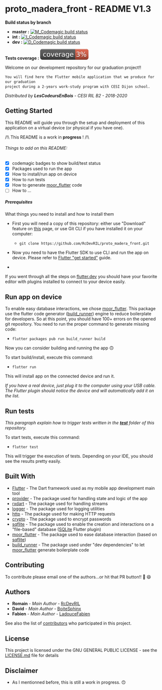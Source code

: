 # proto_madera_front - README V1.3
__Build status by branch__
* __master :__ [![M_Codemagic build status][]][M_latest_build]
* __int :__ [![I_Codemagic build status][]][I_latest_build]
* __dev :__ [![D_Codemagic build status][]][D_latest_build]

__Tests coverage :__
 ![Coverage](https://github.com/RcDevRIL/proto_madera_front/blob/int/coverage/covbadge.svg)

Welcome on our development repository for our graduation project!! 

    You will find here the Flutter mobile application that we produce for our graduation 
    project during a 2-years work-study program with CESI Dijon school.
  
*Distributed by __LesCodeursEnBois__ - CESI RIL B2 - 2018-2020*

## Getting Started

This README will guide you through the setup and deployment of this application on a virtual device (or physical if you have one).

/!\ This README is a work in __progress__ ! /!\

###### Things to add on this README:

* [X] codemagic badges to show build/test status
* [X] Packages used to run the app
* [X] How to install/run app on device
* [X] How to run tests
* [X] How to generate [moor_flutter] code
* [ ] How to ...

##### Prerequisites

What things you need to install and how to install them

* First you will need a copy of this repository: either use "Download" feature on [this][Github root] page, or use Git CLI if you have installed it on your computer:
    * `git clone https://github.com/RcDevRIL/proto_madera_front.git`

* Now you need to have the Flutter SDK to use CLI and run the app on device. Please refer to [Flutter "get started"] guide.

*
If you went through all the steps on [flutter.dev][Flutter "get started"] you should have your favorite editor with plugins installed to connect to your device easily.

## Run app on device

To enable easy database interactions, we chose [moor_flutter]. This package use the flutter code generator ([build_runner]) engine to reduce boilerplate for developers. So at this point, you should have 100+ errors on the opened git repository. You need to run the proper command to generate missing code:

* `flutter packages pub run build_runner build`

Now you can consider building and running the app :upside_down_face:

To start build/install, execute this command:

* `flutter run`

This will install app on the connected device and run it. 

_If you have a real device, just plug it to the computer using your USB cable. The Flutter plugin should notice the device and will automatically add it on the list._

## Run tests

_This paragraph explain how to trigger tests written in the **[test]** folder of this repository._

To start tests, execute this command:

* `flutter test`

This will trigger the execution of tests. Depending on your IDE, you should see the results pretty easily. 

## Built With

* [Flutter] - The Dart framework used as my mobile app development main tool
* [provider] - The package used for handling state and logic of the app
* [rxdart] - The package used for handling streams
* [logger] - The package used for logging utilities
* [http] - The package used for making HTTP requests
* [crypto] - The package used to encrypt passwords
* [sqflite] - The package used to enable the creation and interactions on a "file-based" database ([SQLite] Flutter plugin)
* [moor_flutter] - The package used to ease database interaction (based on [sqflite])
* [build_runner] - The package used under  "dev dependencies" to let [moor_flutter] generate boilerplate code

## Contributing

To contribute please email one of the authors...or hit that PR button!! :rocket: :smile:

## Authors

* **Romain** - *Main Author* - [RcDevRIL]
* **David** - *Main Author* - [BoiteSphinx]
* **Fabien** - *Main Author* - [LadouceFabien]

See also the list of [contributors] who participated in this project.

## License

This project is licensed under the GNU GENERAL PUBLIC LICENSE - see the [LICENSE.md] file for details

## Disclaimer

* As I mentionned before, this is still a work in progress. :upside_down_face:

[M_Codemagic build status]: https://api.codemagic.io/apps/5da43b8a9f20ef13ab7a2017/5da43b8a9f20ef13ab7a2016/status_badge.svg
[M_latest_build]: https://codemagic.io/apps/5da43b8a9f20ef13ab7a2017/5da43b8a9f20ef13ab7a2016/latest_build
[I_Codemagic build status]: https://api.codemagic.io/apps/5da43b8a9f20ef13ab7a2017/5df94e11306e03621e0b7799/status_badge.svg
[I_latest_build]: https://codemagic.io/apps/5da43b8a9f20ef13ab7a2017/5df94e11306e03621e0b7799/latest_build
[D_Codemagic build status]: https://api.codemagic.io/apps/5da43b8a9f20ef13ab7a2017/5da5ad409f20ef6c879feffc/status_badge.svg
[D_latest_build]: https://codemagic.io/apps/5da43b8a9f20ef13ab7a2017/5da5ad409f20ef6c879feffc/latest_build
[Flutter "get started"]: https://flutter.dev/get-started/
[Github root]: https://github.com/RcDevRIL/proto_madera_front/
[test]: https://github.com/RcDevRIL/proto_madera_front/tree/master/test
[Flutter]: https://github.com/flutter/flutter/
[provider]: https://pub.dev/packages/provider
[rxdart]: https://pub.dev/packages/rxdart
[logger]: https://pub.dev/packages/logger
[http]: https://pub.dev/packages/http
[crypto]: https://pub.dev/packages/crypto
[sqflite]: https://pub.dev/packages/sqflite
[moor_flutter]: https://pub.dev/packages/moor_flutter
[build_runner]: https://pub.dev/packages/build_runner
[RcDevRIL]: https://github.com/RcDevRIL
[BoiteSphinx]: https://github.com/BoiteSphinx
[LadouceFabien]: https://github.com/LadouceFabien
[contributors]: https://github.com/RcDevRIL/proto_madera_front/contributors
[LICENSE.md]: https://github.com/RcDevRIL/proto_madera_front/blob/master/LICENSE
[SQLite]: https://www.sqlite.org
